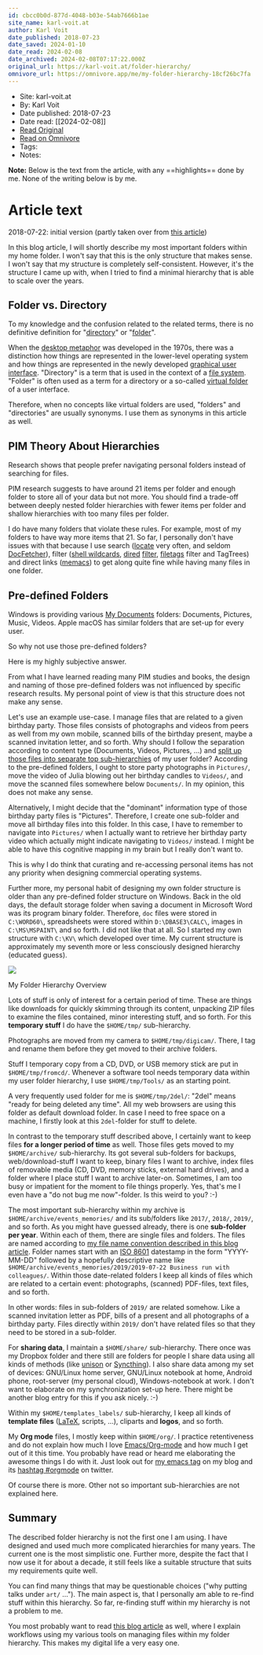 ```yaml
---
id: cbcc0b0d-877d-4048-b03e-54ab7666b1ae
site_name: karl-voit.at
author: Karl Voit
date_published: 2018-07-23
date_saved: 2024-01-10
date_read: 2024-02-08
date_archived: 2024-02-08T07:17:22.000Z
original_url: https://karl-voit.at/folder-hierarchy/
omnivore_url: https://omnivore.app/me/my-folder-hierarchy-18cf26bc7fa
---
```


 - Site: karl-voit.at
 - By: Karl Voit
 - Date published: 2018-07-23
 - Date read: [[2024-02-08]]
 - [Read Original](https://karl-voit.at/folder-hierarchy/)
 - [Read on Omnivore](https://omnivore.app/me/my-folder-hierarchy-18cf26bc7fa)
 - Tags: 
 - Notes: 

**Note:** Below is the text from the article, with any ==highlights== done by me. None of the writing below is by me.

# Article text
2018-07-22: initial version (partly taken over from [this article](https://karl-voit.at/managing-digital-photographs))

In this blog article, I will shortly describe my most important folders within my home folder. I won't say that this is the only structure that makes sense. I won't say that my structure is completely self-consistent. However, it's the structure I came up with, when I tried to find a minimal hierarchy that is able to scale over the years.

## Folder vs. Directory

To my knowledge and the confusion related to the related terms, there is no definitive definition for "[directory](https://en.wikipedia.org/wiki/Directory%5F%28computing%29)" or "[folder](https://en.wikipedia.org/wiki/File%5Ffolder)".

When the [desktop metaphor](https://karl-voit.at/2018/08/25/deskop-metaphor) was developed in the 1970s, there was a distinction how things are represented in the lower-level operating system and how things are represented in the newly developed [graphical user interface](https://en.wikipedia.org/wiki/Graphical%5Fuser%5Finterface). "Directory" is a term that is used in the context of a [file system](https://en.wikipedia.org/wiki/File%5Fsystem). "Folder" is often used as a term for a directory or a so-called [virtual folder](https://en.wikipedia.org/wiki/Virtual%5Ffolder) of a user interface.

Therefore, when no concepts like virtual folders are used, "folders" and "directories" are usually synonyms. I use them as synonyms in this article as well.

## PIM Theory About Hierarchies

Research shows that people prefer navigating personal folders instead of searching for files.

PIM research suggests to have around 21 items per folder and enough folder to store all of your data but not more. You should find a trade-off between deeply nested folder hierarchies with fewer items per folder and shallow hierarchies with too many files per folder.

I do have many folders that violate these rules. For example, most of my folders to have way more items that 21\. So far, I personally don't have issues with that because I use search ([locate](https://www.howtoforge.com/linux-locate-command/) very often, and seldom [DocFetcher](http://docfetcher.sourceforge.net/)), filter ([shell wildcards](https://en.wikipedia.org/wiki/Glob%5F%28programming%29), [dired](https://en.wikipedia.org/wiki/Dired) [filter](http://pragmaticemacs.com/emacs/dynamically-filter-directory-listing-with-dired-narrow/), [filetags](https://github.com/novoid/filetags) filter and TagTrees) and direct links ([memacs](https://github.com/novoid/memacs)) to get along quite fine while having many files in one folder.

## Pre-defined Folders

Windows is providing various [My Documents](https://en.wikipedia.org/wiki/My%5FDocuments) folders: Documents, Pictures, Music, Videos. Apple macOS has similar folders that are set-up for every user.

So why not use those pre-defined folders?

Here is my highly subjective answer.

From what I have learned reading many PIM studies and books, the design and naming of those pre-defined folders was not influenced by specific research results. My personal point of view is that this structure does not make any sense.

Let's use an example use-case. I manage files that are related to a given birthday party. Those files consists of photographs and videos from peers as well from my own mobile, scanned bills of the birthday present, maybe a scanned invitation letter, and so forth. Why should I follow the separation according to content type (Documents, Videos, Pictures, ...) and [split up those files into separate top sub-hierarchies](https://www.reddit.com/r/datacurator/comments/5rhzdo/best%5Fpractices%5Ffor%5Forganizing%5Fdata%5Fon%5Fcomputer/) of my user folder? According to the pre-defined folders, I ought to store party photographs in `Pictures/`, move the video of Julia blowing out her birthday candles to `Videos/`, and move the scanned files somewhere below `Documents/`. In my opinion, this does not make any sense.

Alternatively, I might decide that the "dominant" information type of those birthday party files is "Pictures". Therefore, I create one sub-folder and move all birthday files into this folder. In this case, I have to remember to navigate into `Pictures/` when I actually want to retrieve her birthday party video which actually might indicate navigating to `Videos/` instead. I might be able to have this cognitive mapping in my brain but I really don't want to.

This is why I do think that curating and re-accessing personal items has not any priority when designing commercial operating systems.

Further more, my personal habit of designing my own folder structure is older than any pre-defined folder structure on Windows. Back in the old days, the default storage folder when saving a document in Microsoft Word was its program binary folder. Therefore, `doc` files were stored in `C:\WORD60\`, spreadsheets were stored within `D:\DBASE3\CALC\`, images in `C:\MS\MSPAINT\` and so forth. I did not like that at all. So I started my own structure with `C:\KV\` which developed over time. My current structure is approximately my seventh more or less consciously designed hierarchy (educated guess).

![](https://proxy-prod.omnivore-image-cache.app/560x827,s1sT6za5jDMpCq9DPRbPxlbaRCKboNobp985aVcp9diM/https://karl-voit.at/folder-hierarchy/2018-07-22%20my%20folder%20hierarchy%20overview%20--%20publicvoit%20-%20scaled%20width%20560.png) 

My Folder Hierarchy Overview

Lots of stuff is only of interest for a certain period of time. These are things like downloads for quickly skimming through its content, unpacking ZIP files to examine the files contained, minor interesting stuff, and so forth. For this **temporary stuff** I do have the `$HOME/tmp/` sub-hierarchy.

Photographs are moved from my camera to `$HOME/tmp/digicam/`. There, I tag and rename them before they get moved to their archive folders.

Stuff I temporary copy from a CD, DVD, or USB memory stick are put in `$HOME/tmp/fromcd/`. Whenever a software tool needs temporary data within my user folder hierarchy, I use `$HOME/tmp/Tools/` as an starting point.

A very frequently used folder for me is `$HOME/tmp/2del/`: "2del" means "ready for being deleted any time". All my web browsers are using this folder as default download folder. In case I need to free space on a machine, I firstly look at this `2del`\-folder for stuff to delete.

In contrast to the temporary stuff described above, I certainly want to keep files **for a longer period of time** as well. Those files gets moved to my `$HOME/archive/` sub-hierarchy. Its got several sub-folders for backups, web/download-stuff I want to keep, binary files I want to archive, index files of removable media (CD, DVD, memory sticks, external hard drives), and a folder where I place stuff I want to archive later-on. Sometimes, I am too busy or impatient for the moment to file things properly. Yes, that's me I even have a "do not bug me now"-folder. Is this weird to you? :-)

The most important sub-hierarchy within my archive is `$HOME/archive/events_memories/` and its sub/folders like `2017/`, `2018/`, `2019/`, and so forth. As you might have guessed already, there is one **sub-folder per year**. Within each of them, there are single files and folders. The files are named according to [my file name convention described in this blog article](https://karl-voit.at/managing-digital-photographs). Folder names start with an [ISO 8601](https://en.wikipedia.org/wiki/Iso%5Fdate) datestamp in the form "YYYY-MM-DD" followed by a hopefully descriptive name like `$HOME/archive/events_memories/2019/2019-07-22 Business run with colleagues/`. Within those date-related folders I keep all kinds of files which are related to a certain event: photographs, (scanned) PDF-files, text files, and so forth.

In other words: files in sub-folders of `2019/` are related somehow. Like a scanned invitation letter as PDF, bills of a present and all photographs of a birthday party. Files directly within `2019/` don't have related files so that they need to be stored in a sub-folder.

For **sharing data**, I maintain a `$HOME/share/` sub-hierarchy. There once was my Dropbox folder and there still are folders for people I share data using all kinds of methods (like [unison](http://www.cis.upenn.edu/~bcpierce/unison/) or [Syncthing](https://syncthing.net/)). I also share data among my set of devices: GNU/Linux home server, GNU/Linux notebook at home, Android phone, root-server (my personal cloud), Windows-notebook at work. I don't want to elaborate on my synchronization set-up here. There might be another blog entry for this if you ask nicely. :-)

Within my `$HOME/templates_labels/` sub-hierarchy, I keep all kinds of **template files** ([LaTeX](https://github.com/novoid/LaTeX-KOMA-template), scripts, ...), cliparts and **logos**, and so forth.

My **Org mode** files, I mostly keep within `$HOME/org/`. I practice retentiveness and do not explain how much I love [Emacs/Org-mode](http://orgmode.org/) and how much I get out of it this time. You probably have read or heard me elaborating the awesome things I do with it. Just look out for [my emacs tag](https://karl-voit.at/tags/emacs) on my blog and its [hashtag #orgmode](https://twitter.com/search?q=%23orgmode&src=typd) on twitter.

Of course there is more. Other not so important sub-hierarchies are not explained here.

## Summary

The described folder hierarchy is not the first one I am using. I have designed and used much more complicated hierarchies for many years. The current one is the most simplistic one. Further more, despite the fact that I now use it for about a decade, it still feels like a suitable structure that suits my requirements quite well.

You can find many things that may be questionable choices ("why putting talks under `art/` ..."). The main aspect is, that I personally am able to re-find stuff within this hierarchy. So far, re-finding stuff within my hierarchy is not a problem to me.

You most probably want to read [this blog article](https://karl-voit.at/managing-digital-photographs) as well, where I explain workflows using my various tools on managing files within my folder hierarchy. This makes my digital life a very easy one.